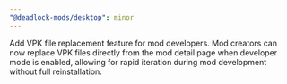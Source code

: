 ```yaml
---
"@deadlock-mods/desktop": minor
---
```


Add VPK file replacement feature for mod developers. Mod creators can now replace VPK files directly from the mod detail page when developer mode is enabled, allowing for rapid iteration during mod development without full reinstallation.
